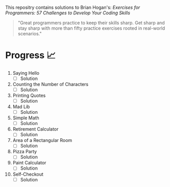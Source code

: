 This repositry contains solutions to Brian Hogan's: _Exercises for Programmers: 57 Challenges to Develop Your Coding Skills_

>  "Great programmers practice to keep their skills sharp. Get sharp and stay
sharp with more than fifty practice exercises rooted in real-world scenarios."

# Progress :chart_with_upwards_trend:
1. Saying Hello
    - [ ] Solution
2. Counting the Number of Characters
    - [ ] Solution
3. Printing Quotes
    - [ ] Solution
4. Mad Lib
    - [ ] Solution
5. Simple Math
    - [ ] Solution
6. Retirement Calculator
    - [ ] Solution
7. Area of a Rectangular Room
    - [ ] Solution
8. Pizza Party
    - [ ] Solution
9. Paint Calculator
    - [ ] Solution
10. Self-Checkout
    - [ ] Solution